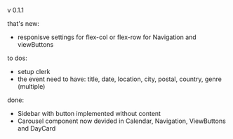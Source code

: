 v 0.1.1

that's new:

- responisve settings for flex-col or flex-row for Navigation and viewButtons

to dos:

- setup clerk
- the event need to have: title, date, location, city, postal, country, genre (multiple)

done:

- Sidebar with button implemented without content
- Carousel component now devided in Calendar, Navigation, ViewButtons and DayCard
